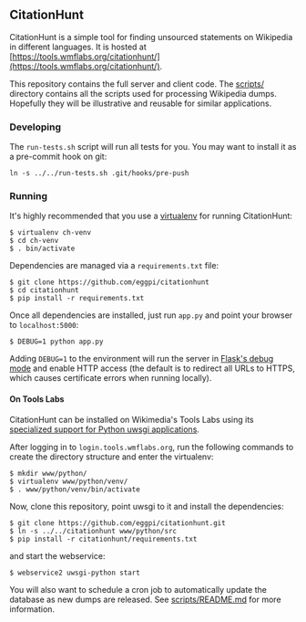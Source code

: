## CitationHunt

CitationHunt is a simple tool for finding unsourced statements on
Wikipedia in different languages. It is hosted at
[https://tools.wmflabs.org/citationhunt/](https://tools.wmflabs.org/citationhunt/).

This repository contains the full server and client code. The
[scripts/](https://github.com/eggpi/citationhunt/tree/master/scripts)
directory contains all the scripts used for processing Wikipedia dumps.
Hopefully they will be illustrative and reusable for similar applications.

### Developing

The `run-tests.sh` script will run all tests for you. You may want to install it
as a pre-commit hook on git:

```
ln -s ../../run-tests.sh .git/hooks/pre-push
```

### Running

It's highly recommended that you use a
[virtualenv](https://pypi.python.org/pypi/virtualenv) for running CitationHunt:

```
$ virtualenv ch-venv
$ cd ch-venv
$ . bin/activate
```

Dependencies are managed via a `requirements.txt` file:

```
$ git clone https://github.com/eggpi/citationhunt
$ cd citationhunt
$ pip install -r requirements.txt
```

Once all dependencies are installed, just run `app.py` and point your browser to
`localhost:5000`:

```
$ DEBUG=1 python app.py
```

Adding `DEBUG=1` to the environment will run the server in [Flask's debug
mode](http://flask.pocoo.org/docs/0.10/quickstart/#debug-mode) and enable HTTP
access (the default is to redirect all URLs to HTTPS, which causes certificate
errors when running locally).

#### On Tools Labs

CitationHunt can be installed on Wikimedia's Tools Labs using its [specialized
support for Python uwsgi
applications](https://wikitech.wikimedia.org/wiki/Help:Tool_Labs/Web#Python_.28uwsgi.29).

After logging in to `login.tools.wmflabs.org`, run the following commands to
create the directory structure and enter the virtualenv:

```
$ mkdir www/python/
$ virtualenv www/python/venv/
$ . www/python/venv/bin/activate
```

Now, clone this repository, point uwsgi to it and install the dependencies:

```
$ git clone https://github.com/eggpi/citationhunt.git
$ ln -s ../../citationhunt www/python/src
$ pip install -r citationhunt/requirements.txt
```

and start the webservice:

```
$ webservice2 uwsgi-python start
```

You will also want to schedule a cron job to automatically update the database
as new dumps are released. See
[scripts/README.md](https://github.com/eggpi/citationhunt/blob/master/scripts/README.md)
for more information.

